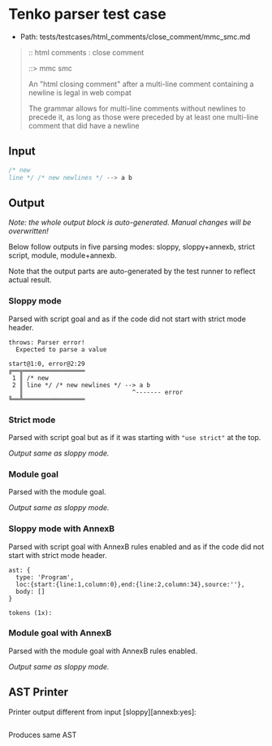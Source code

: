 # Tenko parser test case

- Path: tests/testcases/html_comments/close_comment/mmc_smc.md

> :: html comments : close comment
>
> ::> mmc smc
>
> An "html closing comment" after a multi-line comment containing a newline is legal in web compat
>
> The grammar allows for multi-line comments without newlines to precede it, as long as those were preceded by at least one multi-line comment that did have a newline

## Input

`````js
/* new
line */ /* new newlines */ --> a b
`````

## Output

_Note: the whole output block is auto-generated. Manual changes will be overwritten!_

Below follow outputs in five parsing modes: sloppy, sloppy+annexb, strict script, module, module+annexb.

Note that the output parts are auto-generated by the test runner to reflect actual result.

### Sloppy mode

Parsed with script goal and as if the code did not start with strict mode header.

`````
throws: Parser error!
  Expected to parse a value

start@1:0, error@2:29
╔══╦═════════════════
 1 ║ /* new
 2 ║ line */ /* new newlines */ --> a b
   ║                              ^------- error
╚══╩═════════════════

`````

### Strict mode

Parsed with script goal but as if it was starting with `"use strict"` at the top.

_Output same as sloppy mode._

### Module goal

Parsed with the module goal.

_Output same as sloppy mode._

### Sloppy mode with AnnexB

Parsed with script goal with AnnexB rules enabled and as if the code did not start with strict mode header.

`````
ast: {
  type: 'Program',
  loc:{start:{line:1,column:0},end:{line:2,column:34},source:''},
  body: []
}

tokens (1x):

`````

### Module goal with AnnexB

Parsed with the module goal with AnnexB rules enabled.

_Output same as sloppy mode._

## AST Printer

Printer output different from input [sloppy][annexb:yes]:

````js

````

Produces same AST
